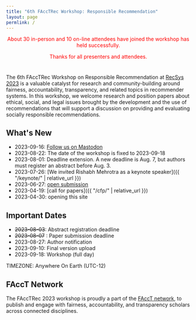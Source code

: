 ```yaml
---
title: "6th FAccTRec Workshop: Responsible Recommendation"
layout: page
permlink: /
---
```


<div style="color: red; text-align: center; margin-bottom: 5ex;">
<p>About 30 in-person and 10 on-line attendees have joined the workshop has held successfully.</p>
<p>Thanks for all presenters and attendees.</p>
</div>

The 6th FAccTRec Workshop on Responsible Recommendation at [RecSys 2023](https://recsys.acm.org/recsys23/) is a valuable catalyst for research and community-building around fairness, accountability, transparency, and related topics in recommender systems.
In this workshop, we welcome research and position papers about ethical, social, and legal issues brought by the development and the use of recommendations that will support a discussion on providing and evaluating socially responsible recommendations.

## What's New

* 2023-09-16: <a rel="me" href="https://recsys.social/@FAccTRec">Follow us on Mastodon</a>
* 2023-08-22: The date of the workshop is fixed to 2023-09-18
* 2023-08-01: Deadline extension. A new deadline is Aug. 7, but authors must register an abstract before Aug. 3.
* 2023-07-26: [We invited Rishabh Mehrotra as a keynote speaker]({{ "/keynote/" | relative_url }})
* 2023-06-27: [open submission](https://easychair.org/conferences/?conf=facctrec2023)
* 2023-04-19: [call for papers]({{ "/cfp/" | relative_url }})
* 2023-04-30: opening this site

## Important Dates

- <span style="text-decoration: line-through;">2023-08-03</span>: Abstract registration deadline
- <span style="text-decoration: line-through;">2023-08-07</span>  : Paper submission deadline
- 2023-08-27: Author notification
- 2023-09-10: Final version upload
- 2023-09-18: Workshop (full day)

TIMEZONE: Anywhere On Earth (UTC-12)

## FAccT Network

The FAccTRec 2023 workshop is proudly a part of the [FAccT network](https://facctconference.org/network/), to publish and engage with fairness, accountability, and transparency scholars across connected disciplines.
